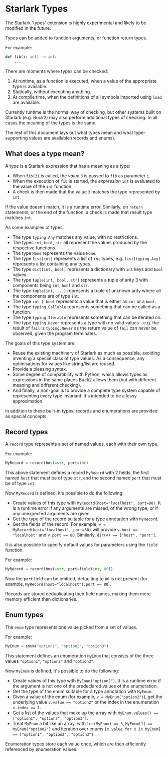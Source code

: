 # Starlark Types

The Starlark 'types' extension is highly experimental and likely to be modified in the future.

Types can be added to function arguments, or function return types.

For example:

```python
def fib(i: int) -> int:
    ...
```

There are moments where types can be checked:

1. At runtime, as a function is executed, when a value of the appropriate type is available.
2. Statically, without executing anything.
3. At compile time, when the definitions of all symbols imported using `load` are available.

Currently runtime is the normal way of checking, but other systems built on Starlark (e.g. Buck2) may also perform additional types of checking. In all cases the meaning of the types is the same.

The rest of this document lays out what types mean and what type-supporting values are available (records and enums).

## What does a type mean?

A type is a Starlark expression that has a meaning as a type:

* When `fib(3)` is called, the *value* `3` is passed to `fib` as parameter `i`.
* When the execution of `fib` is started, the *expression* `int` is evaluated to the value of the `int` function.
* A check is then made that the value `3` matches the type represented by `int`.

If the value doesn't match, it is a runtime error. Similarly, on `return` statements, or the end of the function, a check is made that result type matches `int`.

As some examples of types:

* The type `typing.Any` matches any value, with no restrictions.
* The types `int`, `bool`, `str` all represent the values produced by the respective functions.
* The type `None` represents the value `None`.
* The type `list[int]` represents a list of `int` types, e.g. `list[typing.Any]` represents a list containing any types.
* The type `dict[int, bool]` represents a dictionary with `int` keys and `bool` values.
* The type `tuple[int, bool, str]` represents a tuple of arity 3 with components being `int`, `bool` and `str`.
* The type `tuple[int, ...]` represents a tuple of unknown arity where all the components are of type `int`.
* The type `int | bool` represents a value that is either an `int` or a `bool`.
* The type `typing.Callable` represents something that can be called as a function.
* The type `typing.Iterable` represents something that can be iterated on.
* The type `typing.Never` represents a type with no valid values - e.g. the result of `fail` is `typing.Never` as the return value of `fail` can never be observed, given the program terminates.

The goals of this type system are:

* Reuse the existing machinery of Starlark as much as possible, avoiding inventing a special class of type values. As a consequence, any optimisations for values like string/list are reused.
* Provide a pleasing syntax.
* Some degree of compatibility with Python, which allows types as expressions in the same places Buck2 allows them (but with different meaning and different checking).
* And finally, a non-goal is to provide a complete type system capable of representing every type invariant: it's intended to be a lossy approximation.

In addition to these built-in types, records and enumerations are provided as special concepts.

## Record types

A `record` type represents a set of named values, each with their own type.

For example:

```python
MyRecord = record(host=str, port=int)
```

This above statement defines a record `MyRecord` with 2 fields, the first named `host` that must be of type `str`, and the second named `port` that must be of type `int`.

Now `MyRecord` is defined, it's possible to do the following:

* Create values of this type with `MyRecord(host="localhost", port=80)`. It is a runtime error if any arguments are missed, of the wrong type, or if any unexpected arguments are given.
* Get the type of the record suitable for a type annotation with `MyRecord`.
* Get the fields of the record. For example, `v = MyRecord(host="localhost", port=80)` will provide `v.host == "localhost"` and `v.port == 80`. Similarly, `dir(v) == ["host", "port"]`.

It is also possible to specify default values for parameters using the `field` function.

For example:

```python
MyRecord = record(host=str, port=field(int, 80))
```

Now the `port` field can be omitted, defaulting to `80` is not present (for example, `MyRecord(host="localhost").port == 80`).

Records are stored deduplicating their field names, making them more memory efficient than dictionaries.

## Enum types

The `enum` type represents one value picked from a set of values.

For example:

```python
MyEnum = enum("option1", "option2", "option3")
```

This statement defines an enumeration `MyEnum` that consists of the three values `"option1"`, `"option2"` and `"option3"`.

Now `MyEnum` is defined, it's possible to do the following:

* Create values of this type with `MyEnum("option2")`. It is a runtime error if the argument is not one of the predeclared values of the enumeration.
* Get the type of the enum suitable for a type annotation with `MyEnum`.
* Given a value of the enum (for example, `v = MyEnum("option2")`), get the underlying value `v.value == "option2"` or the index in the enumeration `v.index == 1`.
* Get a list of the values that make up the array with `MyEnum.values() == ["option1", "option2", "option3"]`.
* Treat `MyEnum` a bit like an array, with `len(MyEnum) == 3`, `MyEnum[1] == MyEnum("option2")` and iteration over enums `[x.value for x in MyEnum] == ["option1", "option2", "option3"]`.

Enumeration types store each value once, which are then efficiently referenced by enumeration values.
